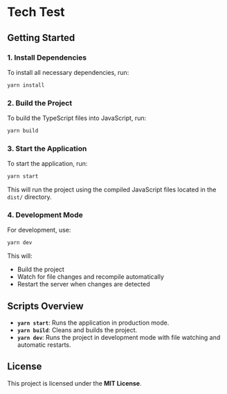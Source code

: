 # Tech Test

## Getting Started

### 1. Install Dependencies

To install all necessary dependencies, run:

```bash
yarn install
```

### 2. Build the Project

To build the TypeScript files into JavaScript, run:

```bash
yarn build
```

### 3. Start the Application

To start the application, run:

```bash
yarn start
```

This will run the project using the compiled JavaScript files located in the `dist/` directory.

### 4. Development Mode

For development, use:

```bash
yarn dev
```

This will:
- Build the project
- Watch for file changes and recompile automatically
- Restart the server when changes are detected

## Scripts Overview

- **`yarn start`**: Runs the application in production mode.
- **`yarn build`**: Cleans and builds the project.
- **`yarn dev`**: Runs the project in development mode with file watching and automatic restarts.

## License

This project is licensed under the **MIT License**.
